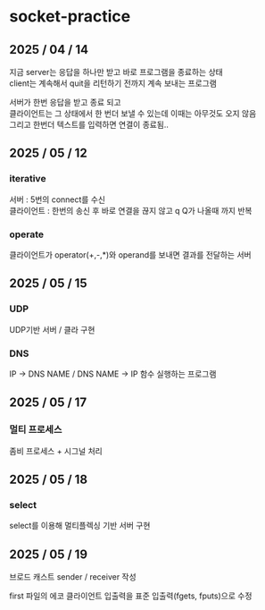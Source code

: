 # socket-practice

## 2025 / 04 / 14
지금 server는 응답을 하나만 받고 바로 프로그램을 종료하는 상태    
client는 계속해서 quit을 리턴하기 전까지 계속 보내는 프로그램

서버가 한번 응답을 받고 종료 되고    
클라이언트는 그 상태에서 한 번더 보낼 수 있는데
이때는 아무것도 오지 않음   
그리고 한번더 텍스트를 입력하면 연결이 종료됨.. 

## 2025 / 05 / 12
### iterative   
서버 : 5번의 connect를 수신    
클라이언트 : 한번의 송신 후 바로 연결을 끊지 않고 q Q가 나올때 까지 반복 

### operate   
클라이언트가 operator(+,-,*)와 operand를 보내면 결과를 전달하는 서버

## 2025 / 05 / 15   
### UDP      
UDP기반 서버 / 클라 구현    

### DNS   
IP -> DNS NAME / DNS NAME -> IP 함수 실행하는 프로그램


## 2025 / 05 / 17
### 멀티 프로세스   
좀비 프로세스 + 시그널 처리   

## 2025 / 05 / 18
### select   
select를 이용해 멀티플렉싱 기반 서버 구현

## 2025 / 05 / 19
브로드 캐스트 sender / receiver 작성

first 파일의 에코 클라이언트 입출력을 표준 입출력(fgets, fputs)으로 수정
